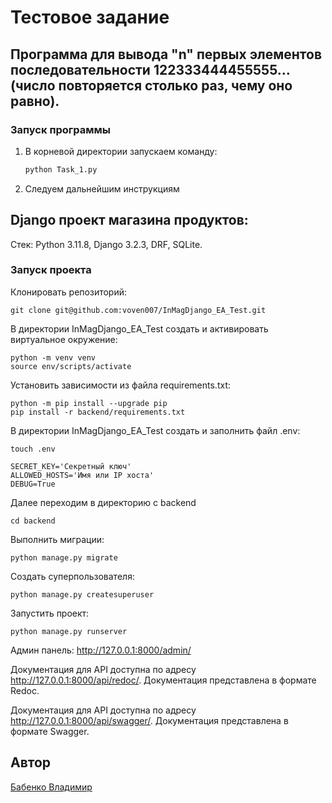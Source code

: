 # Тестовое задание

## Программа для вывода "n" первых элементов последовательности 122333444455555… (число повторяется столько раз, чему оно равно).

### Запуск программы

1. В корневой директории запускаем команду:
    ```bash
    python Task_1.py
    ```
2. Следуем дальнейшим инструкциям

## Django проект магазина продуктов:

Стек: Python 3.11.8, Django 3.2.3, DRF, SQLite.

### Запуск проекта

Клонировать репозиторий:
```
git clone git@github.com:voven007/InMagDjango_EA_Test.git
```
В директории InMagDjango_EA_Test создать и активировать виртуальное окружение:
```
python -m venv venv
source env/scripts/activate
```
Установить зависимости из файла requirements.txt:
```
python -m pip install --upgrade pip
pip install -r backend/requirements.txt
```
В директории InMagDjango_EA_Test создать и заполнить файл .env:
```
touch .env

SECRET_KEY='Секретный ключ'
ALLOWED_HOSTS='Имя или IP хоста'
DEBUG=True
```
Далее переходим в директорию с backend
```
cd backend
```
Выполнить миграции:
```
python manage.py migrate
```
Создать суперпользователя:
```
python manage.py createsuperuser
```
Запустить проект:
```
python manage.py runserver
```


Админ панель: http://127.0.0.1:8000/admin/ 

Документация для API доступна по адресу http://127.0.0.1:8000/api/redoc/. 
Документация представлена в формате Redoc.

Документация для API доступна по адресу http://127.0.0.1:8000/api/swagger/. 
Документация представлена в формате Swagger.


## Автор
[Бабенко Владимир](https://github.com/voven007)
